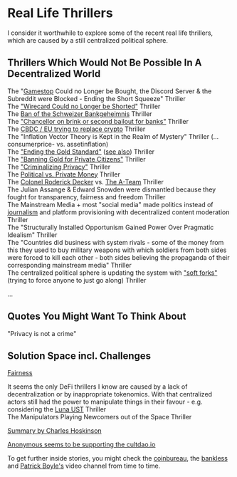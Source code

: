 # Real Life Thrillers 
I consider it worthwhile to explore some of the recent real life thrillers, which are caused by a still centralized political sphere.

## Thrillers Which Would Not Be Possible In A Decentralized World
The "[Gamestop](https://www.youtube.com/watch?v=On4g1uj71zc) Could no Longer be Bought, the Discord Server & the Subreddit were Blocked - Ending the Short Squeeze" Thriller   
The ["Wirecard Could no Longer be Shorted"](https://youtu.be/JoFFBQdAtds?t=254) Thriller    
The [Ban of the Schweizer Bankgeheimnis](https://www.youtube.com/watch?v=TOzWeE3Id2c) Thriller  
The ["Chancellor on brink or second bailout for banks"](https://github.com/michael-spengler/distributed-ledger-technology-hands-on-lecture/blob/main/fun-facts/bitcoin-related-fun-facts.md) Thriller    
The [CBDC / EU trying to replace crypto](https://www.youtube.com/watch?v=UUivXWUoQCY) Thriller    
The "Inflation Vector Theory is Kept in the Realm of Mystery" Thriller (... consumerprice- vs. assetinflation)      
The ["Ending the Gold Standard"](https://www.youtube.com/watch?v=iRzr1QU6K1o) ([see also](https://www.youtube.com/watch?v=2_aGeUvj30Q)) Thriller     
The ["Banning Gold for Private Citizens"](https://de.wikipedia.org/wiki/Executive_Order_6102) Thriller    
The ["Criminalizing Privacy"](https://www.youtube.com/watch?v=lJZx8RyeJys) Thriller   
The [Political vs. Private Money](https://www.youtube.com/watch?v=l7hZjV2rsbQ) Thriller   
The [Colonel Roderick Decker](https://youtu.be/j97j3I2XVEg?t=1) vs. [The A-Team](https://www.youtube.com/watch?v=9aRTo5nflCY) Thriller   
The Julian Assange & Edward Snowden were dismantled because they fought for transparency, fairness and freedom Thriller      
The Mainstream Media + most "social media" made politics instead of [journalism](https://www.youtube.com/watch?v=6CZRPy5Ue9c) and platform provisioning with decentralized content moderation Thriller    
The "Structurally Installed Opportunism Gained Power Over Pragmatic Idealism" Thriller       
The "Countries did business with system rivals - some of the money from this they used to buy military weapons with which soldiers from both sides were forced to kill each other - both sides believing the propaganda of their corresponding mainstream media" Thriller     
The centralized political sphere is updating the system with ["soft forks"](https://youtu.be/XW0QZmtbjvs?t=3078) (trying to force anyone to just go along) Thriller   

... 

## Quotes You Might Want To Think About
"Privacy is not a crime"  


## Solution Space incl. Challenges  
[Fairness](https://github.com/michael-spengler/fairness)    

It seems the only DeFi thrillers I know are caused by a lack of decentralization or by inappropriate tokenomics. With that centralized actors still had the power to manipulate things in their favour - e.g. considering the [Luna UST](https://www.youtube.com/watch?v=0CutSymg94I) Thriller   
The Manipulators Playing Newcomers out of the Space Thriller   

[Summary by Charles Hoskinson](https://www.youtube.com/watch?v=nhMwbtzdYcs&t=8s)   

[Anonymous seems to be supporting the cultdao.io](https://twitter.com/wearecultdao/status/1535744177094512640?ref_src=twsrc%5Etfw%7Ctwcamp%5Etweetembed%7Ctwterm%5E1535744177094512640%7Ctwgr%5E%7Ctwcon%5Es1_c10&ref_url=https%3A%2F%2Fpublish.twitter.com%2F%3Fquery%3Dhttps3A2F2Ftwitter.com2Fwearecultdao2Fstatus2F1535744177094512640widget%3DTweet)  

To get further inside stories, you might check the [coinbureau](https://www.youtube.com/c/CoinBureau), the [bankless](https://www.youtube.com/c/Bankless) and [Patrick Boyle's](https://www.youtube.com/c/PatrickBoyleOnFinance) video channel from time to time.
